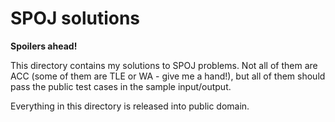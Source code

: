 # SPOJ solutions
**Spoilers ahead!**

This directory contains my solutions to SPOJ problems.
Not all of them are ACC (some of them are TLE or WA - give me a hand!), but all of them should pass the public test cases in the sample input/output.

Everything in this directory is released into public domain.
